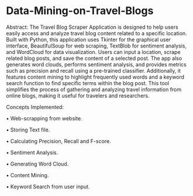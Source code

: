 # Data-Mining-on-Travel-Blogs

Abstract:
                  The Travel Blog Scraper Application is designed to help users easily access and analyze travel blog content related to a specific location. Built with Python, this application uses Tkinter for the graphical user interface, BeautifulSoup for web scraping, TextBlob for sentiment analysis, and WordCloud for data visualization. Users can input a location, scrape related blog posts, and save the content of a selected post. The app also generates word clouds, performs sentiment analysis, and provides metrics such as precision and recall using a pre-trained classifier. Additionally, it features content mining to highlight frequently used words and a keyword search function to find specific terms within the blog post. This tool simplifies the process of gathering and analyzing travel information from online blogs, making it useful for travelers and researchers.


Concepts Implemented:

•	Web-scrapping from website.

•	Storing Text file.

•	Calculating Precision, Recall and F-score.

•	Sentiment Analysis.

•	Generating Word Cloud.

•	Content Mining.

•	Keyword Search from user input.
